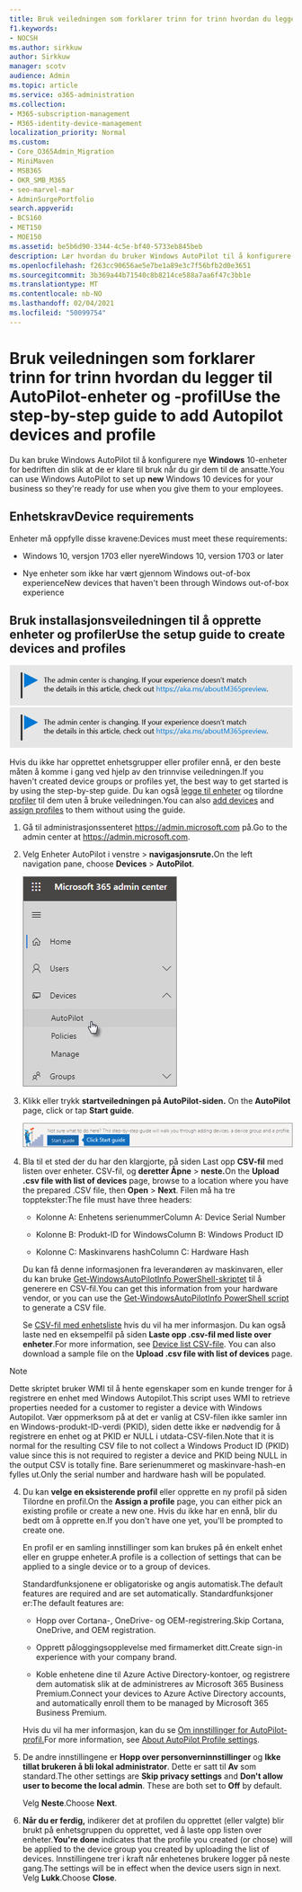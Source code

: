 ```yaml
---
title: Bruk veiledningen som forklarer trinn for trinn hvordan du legger til AutoPilot-enheter og -profil
f1.keywords:
- NOCSH
ms.author: sirkkuw
author: Sirkkuw
manager: scotv
audience: Admin
ms.topic: article
ms.service: o365-administration
ms.collection:
- M365-subscription-management
- M365-identity-device-management
localization_priority: Normal
ms.custom:
- Core_O365Admin_Migration
- MiniMaven
- MSB365
- OKR_SMB_M365
- seo-marvel-mar
- AdminSurgePortfolio
search.appverid:
- BCS160
- MET150
- MOE150
ms.assetid: be5b6d90-3344-4c5e-bf40-5733eb845beb
description: Lær hvordan du bruker Windows AutoPilot til å konfigurere nye Windows 10-enheter for bedriften din slik at de er klare for bruk i ansatte.
ms.openlocfilehash: f263cc90656ae5e7be1a89e3c7f56bfb2d0e3651
ms.sourcegitcommit: 3b369a44b71540c8b8214ce588a7aa6f47c3bb1e
ms.translationtype: MT
ms.contentlocale: nb-NO
ms.lasthandoff: 02/04/2021
ms.locfileid: "50099754"
---
```

# <a name="use-the-step-by-step-guide-to-add-autopilot-devices-and-profile"></a><span data-ttu-id="f761c-103">Bruk veiledningen som forklarer trinn for trinn hvordan du legger til AutoPilot-enheter og -profil</span><span class="sxs-lookup"><span data-stu-id="f761c-103">Use the step-by-step guide to add Autopilot devices and profile</span></span>

<span data-ttu-id="f761c-104">Du kan bruke Windows AutoPilot til å konfigurere nye **Windows** 10-enheter for bedriften din slik at de er klare til bruk når du gir dem til de ansatte.</span><span class="sxs-lookup"><span data-stu-id="f761c-104">You can use Windows AutoPilot to set up **new** Windows 10 devices for your business so they're ready for use when you give them to your employees.</span></span>
  
## <a name="device-requirements"></a><span data-ttu-id="f761c-105">Enhetskrav</span><span class="sxs-lookup"><span data-stu-id="f761c-105">Device requirements</span></span>

<span data-ttu-id="f761c-106">Enheter må oppfylle disse kravene:</span><span class="sxs-lookup"><span data-stu-id="f761c-106">Devices must meet these requirements:</span></span>
  
- <span data-ttu-id="f761c-107">Windows 10, versjon 1703 eller nyere</span><span class="sxs-lookup"><span data-stu-id="f761c-107">Windows 10, version 1703 or later</span></span>
    
- <span data-ttu-id="f761c-108">Nye enheter som ikke har vært gjennom Windows out-of-box experience</span><span class="sxs-lookup"><span data-stu-id="f761c-108">New devices that haven't been through Windows out-of-box experience</span></span>
    
## <a name="use-the-setup-guide-to-create-devices-and-profiles"></a><span data-ttu-id="f761c-109">Bruk installasjonsveiledningen til å opprette enheter og profiler</span><span class="sxs-lookup"><span data-stu-id="f761c-109">Use the setup guide to create devices and profiles</span></span>

<span data-ttu-id="f761c-110">[![Etikett for å gi deg beskjed om at administrasjonssenteret endres. Du finner mer informasjon på aka.ms/aboutM365preview.](../media/m365admincenterchanging.png)](https://docs.microsoft.com/office365/admin/microsoft-365-admin-center-preview)</span><span class="sxs-lookup"><span data-stu-id="f761c-110">[![Label to let you know the admin center is changing and you can find more details at aka.ms/aboutM365preview.](../media/m365admincenterchanging.png)](https://docs.microsoft.com/office365/admin/microsoft-365-admin-center-preview)</span></span>

<span data-ttu-id="f761c-111">Hvis du ikke har opprettet enhetsgrupper eller profiler ennå, er den beste måten å komme i gang ved hjelp av den trinnvise veiledningen.</span><span class="sxs-lookup"><span data-stu-id="f761c-111">If you haven't created device groups or profiles yet, the best way to get started is by using the step-by-step guide.</span></span> <span data-ttu-id="f761c-112">Du kan også [legge til enheter](create-and-edit-autopilot-devices.md) og tilordne [profiler](create-and-edit-autopilot-profiles.md) til dem uten å bruke veiledningen.</span><span class="sxs-lookup"><span data-stu-id="f761c-112">You can also [add devices](create-and-edit-autopilot-devices.md) and [assign profiles](create-and-edit-autopilot-profiles.md) to them without using the guide.</span></span> 
  
1. <span data-ttu-id="f761c-113">Gå til administrasjonssenteret <a href="https://go.microsoft.com/fwlink/p/?linkid=837890" target="_blank">https://admin.microsoft.com</a> på.</span><span class="sxs-lookup"><span data-stu-id="f761c-113">Go to the admin center at <a href="https://go.microsoft.com/fwlink/p/?linkid=837890" target="_blank">https://admin.microsoft.com</a>.</span></span>

2. <span data-ttu-id="f761c-114">Velg Enheter AutoPilot  i venstre \> **navigasjonsrute.**</span><span class="sxs-lookup"><span data-stu-id="f761c-114">On the left navigation pane, choose **Devices** \> **AutoPilot**.</span></span>

    ![Velg enheter og deretter AutoPilot i administrasjonssenteret.](../media/AutoPilot.png)
  
2. <span data-ttu-id="f761c-116">Klikk eller trykk **startveiledningen på AutoPilot-siden.** </span><span class="sxs-lookup"><span data-stu-id="f761c-116">On the **AutoPilot** page, click or tap **Start guide**.</span></span>
    
    ![Click Start guide for step-by-step instructions for Autopilot.](../media/31662655-d1e6-437d-87ea-c0dec5da56f7.png)
  
3. <span data-ttu-id="f761c-118">Bla til et sted der du har den klargjorte, på siden Last opp **CSV-fil** med listen over enheter. CSV-fil, og **deretter Åpne** \> **neste.**</span><span class="sxs-lookup"><span data-stu-id="f761c-118">On the **Upload .csv file with list of devices** page, browse to a location where you have the prepared .CSV file, then **Open** \> **Next**.</span></span> <span data-ttu-id="f761c-119">Filen må ha tre topptekster:</span><span class="sxs-lookup"><span data-stu-id="f761c-119">The file must have three headers:</span></span>
    
    - <span data-ttu-id="f761c-120">Kolonne A: Enhetens serienummer</span><span class="sxs-lookup"><span data-stu-id="f761c-120">Column A: Device Serial Number</span></span>
    
    - <span data-ttu-id="f761c-121">Kolonne B: Produkt-ID for Windows</span><span class="sxs-lookup"><span data-stu-id="f761c-121">Column B: Windows Product ID</span></span>
    
    - <span data-ttu-id="f761c-122">Kolonne C: Maskinvarens hash</span><span class="sxs-lookup"><span data-stu-id="f761c-122">Column C: Hardware Hash</span></span>
    
    <span data-ttu-id="f761c-123">Du kan få denne informasjonen fra leverandøren av maskinvaren, eller du kan bruke [Get-WindowsAutoPilotInfo PowerShell-skriptet](https://www.powershellgallery.com/packages/Get-WindowsAutoPilotInfo) til å generere en CSV-fil.</span><span class="sxs-lookup"><span data-stu-id="f761c-123">You can get this information from your hardware vendor, or you can use the [Get-WindowsAutoPilotInfo PowerShell script](https://www.powershellgallery.com/packages/Get-WindowsAutoPilotInfo) to generate a CSV file.</span></span> 
    
    <span data-ttu-id="f761c-p103">Se [CSV-fil med enhetsliste](https://docs.microsoft.com/microsoft-365/admin/misc/device-list) hvis du vil ha mer informasjon. Du kan også laste ned en eksempelfil på siden **Laste opp .csv-fil med liste over enheter**.</span><span class="sxs-lookup"><span data-stu-id="f761c-p103">For more information, see [Device list CSV-file](https://docs.microsoft.com/microsoft-365/admin/misc/device-list). You can also download a sample file on the **Upload .csv file with list of devices** page.</span></span> 
    
> [!NOTE]
> <span data-ttu-id="f761c-126">Dette skriptet bruker WMI til å hente egenskaper som en kunde trenger for å registrere en enhet med Windows Autopilot.</span><span class="sxs-lookup"><span data-stu-id="f761c-126">This script uses WMI to retrieve properties needed for a customer to register a device with Windows Autopilot.</span></span> <span data-ttu-id="f761c-127">Vær oppmerksom på at det er vanlig at CSV-filen ikke samler inn en Windows-produkt-ID-verdi (PKID), siden dette ikke er nødvendig for å registrere en enhet og at PKID er NULL i utdata-CSV-filen.</span><span class="sxs-lookup"><span data-stu-id="f761c-127">Note that it is normal for the resulting CSV file to not collect a Windows Product ID (PKID) value since this is not required to register a device and PKID being NULL in the output CSV is totally fine.</span></span> <span data-ttu-id="f761c-128">Bare serienummeret og maskinvare-hash-en fylles ut.</span><span class="sxs-lookup"><span data-stu-id="f761c-128">Only the serial number and hardware hash will be populated.</span></span>
    
4. <span data-ttu-id="f761c-129">Du kan **velge en eksisterende profil** eller opprette en ny profil på siden Tilordne en profil.</span><span class="sxs-lookup"><span data-stu-id="f761c-129">On the **Assign a profile** page, you can either pick an existing profile or create a new one.</span></span> <span data-ttu-id="f761c-130">Hvis du ikke har en ennå, blir du bedt om å opprette en.</span><span class="sxs-lookup"><span data-stu-id="f761c-130">If you don't have one yet, you'll be prompted to create one.</span></span> 
    
    <span data-ttu-id="f761c-131">En profil er en samling innstillinger som kan brukes på én enkelt enhet eller en gruppe enheter.</span><span class="sxs-lookup"><span data-stu-id="f761c-131">A profile is a collection of settings that can be applied to a single device or to a group of devices.</span></span>
    
    <span data-ttu-id="f761c-132">Standardfunksjonene er obligatoriske og angis automatisk.</span><span class="sxs-lookup"><span data-stu-id="f761c-132">The default features are required and are set automatically.</span></span> <span data-ttu-id="f761c-133">Standardfunksjoner er:</span><span class="sxs-lookup"><span data-stu-id="f761c-133">The default features are:</span></span>
    
    - <span data-ttu-id="f761c-134">Hopp over Cortana-, OneDrive- og OEM-registrering.</span><span class="sxs-lookup"><span data-stu-id="f761c-134">Skip Cortana, OneDrive, and OEM registration.</span></span>
    
    - <span data-ttu-id="f761c-135">Opprett påloggingsopplevelse med firmamerket ditt.</span><span class="sxs-lookup"><span data-stu-id="f761c-135">Create sign-in experience with your company brand.</span></span>
    
    - <span data-ttu-id="f761c-136">Koble enhetene dine til Azure Active Directory-kontoer, og registrere dem automatisk slik at de administreres av Microsoft 365 Business Premium.</span><span class="sxs-lookup"><span data-stu-id="f761c-136">Connect your devices to Azure Active Directory accounts, and automatically enroll them to be managed by Microsoft 365 Business Premium.</span></span>
    
    <span data-ttu-id="f761c-137">Hvis du vil ha mer informasjon, kan du se [Om innstillinger for AutoPilot-profil.](autopilot-profile-settings.md)</span><span class="sxs-lookup"><span data-stu-id="f761c-137">For more information, see [About AutoPilot Profile settings](autopilot-profile-settings.md).</span></span> 
    
5. <span data-ttu-id="f761c-138">De andre innstillingene er **Hopp over personverninnstillinger** og **Ikke tillat brukeren å bli lokal administrator**. Dette er satt til **Av** som standard.</span><span class="sxs-lookup"><span data-stu-id="f761c-138">The other settings are **Skip privacy settings** and **Don't allow user to become the local admin**. These are both set to **Off** by default.</span></span> 
    
    <span data-ttu-id="f761c-139">Velg **Neste**.</span><span class="sxs-lookup"><span data-stu-id="f761c-139">Choose **Next**.</span></span>
    
6. <span data-ttu-id="f761c-140">**Når du er ferdig,** indikerer det at profilen du opprettet (eller valgte) blir brukt på enhetsgruppen du opprettet, ved å laste opp listen over enheter.</span><span class="sxs-lookup"><span data-stu-id="f761c-140">**You're done** indicates that the profile you created (or chose) will be applied to the device group you created by uploading the list of devices.</span></span> <span data-ttu-id="f761c-141">Innstillingene trer i kraft når enhetenes brukere logger på neste gang.</span><span class="sxs-lookup"><span data-stu-id="f761c-141">The settings will be in effect when the device users sign in next.</span></span> <span data-ttu-id="f761c-142">Velg **Lukk**.</span><span class="sxs-lookup"><span data-stu-id="f761c-142">Choose **Close**.</span></span>
    
